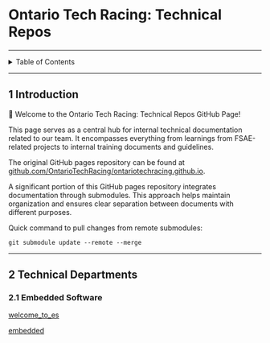 # Ontario Tech Racing: Technical Repos

---

<details markdown="1">
  <summary>Table of Contents</summary>

- [1 Introduction](#1-introduction)
- [2 Technical Departments](#2-technical-departments)
    - [2.1 Embedded Software](#21-embedded-software)

</details>

---

## 1 Introduction

👋 Welcome to the Ontario Tech Racing: Technical Repos GitHub Page!

This page serves as a central hub for internal technical documentation related
to our team. It encompasses everything from learnings from FSAE-related projects
to internal training documents and guidelines.

The original GitHub pages repository can be found
at [github.com/OntarioTechRacing/ontariotechracing.github.io](https://github.com/OntarioTechRacing/ontariotechracing.github.io).

A significant portion of this GitHub pages repository integrates documentation
through submodules. This approach helps maintain organization and ensures clear
separation between documents with different purposes.

Quick command to pull changes from remote submodules:

```shell
git submodule update --remote --merge
```

---

## 2 Technical Departments

### 2.1 Embedded Software

[welcome_to_es](welcome_to_es)

[embedded](embedded)
